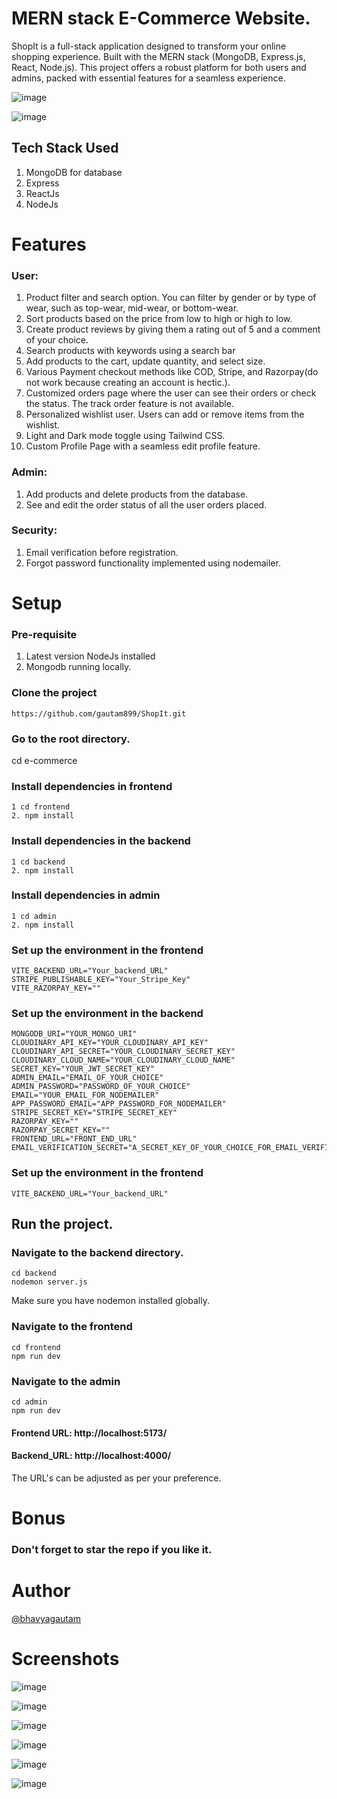 # MERN stack E-Commerce Website.
ShopIt is a full-stack application designed to transform your online shopping experience. Built with the MERN stack (MongoDB, Express.js, React, Node.js). This project offers a robust platform for both users and admins, packed with essential features for a seamless experience.

![image](https://github.com/user-attachments/assets/44642a6c-de4e-43f0-90e5-bf669ca06b73)

![image](https://github.com/user-attachments/assets/aaefee2d-05ec-45db-aff2-4df81ba1fe07)

## Tech Stack Used
1. MongoDB for database
2. Express
3. ReactJs
4. NodeJs

# Features
### User:
1. Product filter and search option. You can filter by gender or by type of wear, such as top-wear, mid-wear, or bottom-wear.
2. Sort products based on the price from low to high or high to low.
3. Create product reviews by giving them a rating out of 5 and a comment of your choice.
4. Search products with keywords using a search bar
5. Add products to the cart, update quantity, and select size.
6. Various Payment checkout methods like COD, Stripe, and Razorpay(do not work because creating an account is hectic.).
7. Customized orders page where the user can see their orders or check the status. The track order feature is not available.
8. Personalized wishlist user. Users can add or remove items from the wishlist.
9. Light and Dark mode toggle using Tailwind CSS.
10. Custom Profile Page with a seamless edit profile feature.

### Admin:
1. Add products and delete products from the database.
2. See and edit the order status of all the user orders placed.

### Security:
1. Email verification before registration.
2. Forgot password functionality implemented using nodemailer.

# Setup

### Pre-requisite
1. Latest version NodeJs installed
2. Mongodb running locally.

### Clone the project
    https://github.com/gautam899/ShopIt.git

### Go to the root directory.
cd e-commerce

### Install dependencies in frontend
    1 cd frontend
    2. npm install
### Install dependencies in the backend
    1 cd backend
    2. npm install
### Install dependencies in admin
    1 cd admin
    2. npm install

### Set up the environment in the frontend
    VITE_BACKEND_URL="Your_backend_URL"
    STRIPE_PUBLISHABLE_KEY="Your_Stripe_Key"
    VITE_RAZORPAY_KEY=""
    
### Set up the environment in the backend
    MONGODB_URI="YOUR_MONGO_URI"
    CLOUDINARY_API_KEY="YOUR_CLOUDINARY_API_KEY"
    CLOUDINARY_API_SECRET="YOUR_CLOUDINARY_SECRET_KEY"
    CLOUDINARY_CLOUD_NAME="YOUR_CLOUDINARY_CLOUD_NAME"
    SECRET_KEY="YOUR_JWT_SECRET_KEY"
    ADMIN_EMAIL="EMAIL_OF_YOUR_CHOICE"
    ADMIN_PASSWORD="PASSWORD_OF_YOUR_CHOICE"
    EMAIL="YOUR_EMAIL_FOR_NODEMAILER"
    APP_PASSWORD_EMAIL="APP_PASSWORD_FOR_NODEMAILER"
    STRIPE_SECRET_KEY="STRIPE_SECRET_KEY"
    RAZORPAY_KEY=""
    RAZORPAY_SECRET_KEY=""
    FRONTEND_URL="FRONT_END_URL"
    EMAIL_VERIFICATION_SECRET="A_SECRET_KEY_OF_YOUR_CHOICE_FOR_EMAIL_VERIFICATION_DURING_REGISTRATION"

### Set up the environment in the frontend
    VITE_BACKEND_URL="Your_backend_URL"

## Run the project.
   
### Navigate to the backend directory.
    cd backend
    nodemon server.js
Make sure you have nodemon installed globally.

### Navigate to the frontend
    cd frontend
    npm run dev
### Navigate to the admin
    cd admin
    npm run dev
    
#### Frontend URL:  http://localhost:5173/
#### Backend_URL:  http://localhost:4000/

The URL's can be adjusted as per your preference.

# Bonus
### Don't forget to star the repo if you like it. 

# Author
[@bhavyagautam](https://github.com/gautam899)

# Screenshots

![image](https://github.com/user-attachments/assets/bbe5863f-9815-4793-9408-6828955441fe)

![image](https://github.com/user-attachments/assets/b5cadbc9-2a12-428c-8fe9-ed5b0589d0ec)

![image](https://github.com/user-attachments/assets/ce418370-d20f-4204-86ed-cb16c7432492)

![image](https://github.com/user-attachments/assets/56b78042-08db-422c-9b68-30616a3bdfa1)

![image](https://github.com/user-attachments/assets/145d2232-7b63-4288-8094-7dc68feec6be)

![image](https://github.com/user-attachments/assets/4fe8848b-c6d2-451f-a081-209094105a37)










